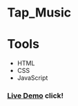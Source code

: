 # Tap_Music

# Tools
* HTML
* CSS
* JavaScript

### [Live Demo](https://islamdiab-stack.github.io/Tap_Music/) click!
